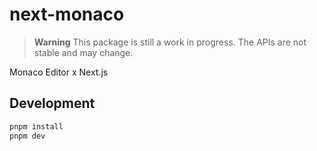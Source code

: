# next-monaco

> **Warning**
> This package is still a work in progress. The APIs are not stable and may change.

Monaco Editor x Next.js

## Development

```bash
pnpm install
pnpm dev
```
